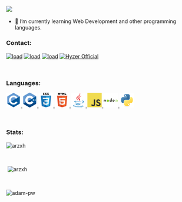 <a href = "https://github.com/Hyzerr"><img src = "https://cardivo.vercel.app/api?name=Hyzer Official&description=WELCOME%20TO%20MY%20GITHUB%20🐤.&image=https://telegra.ph/file/43dcbad16a456d2b86e50.jpg?cb=20200606024545&usqp=CAU&usqp=CAU&backgroundColor=%23ecf0f1&github=Hyzerr&pattern=topography&colorPattern=%23eaeaea"/><a>

- 🌱 I’m currently learning Web Development and other programming languages.

<h3 align="left">Contact:</h3>
<p align="left">
  <a href="https://www.facebook.com/profile.php?id=100064516381260" target="blank"><img align="center"
      src="https://raw.githubusercontent.com/rahuldkjain/github-profile-readme-generator/master/src/images/icons/Social/facebook.svg"
      alt="load" height="30" width="40" /></a> 
  <a href="https://instagram.com/zexyds_" target="blank"><img align="center"
      src="https://raw.githubusercontent.com/rahuldkjain/github-profile-readme-generator/master/src/images/icons/Social/instagram.svg"
      alt="load" height="30" width="40" /></a> 
 <a href="https://twitter.com/zexyds_" target="blank"><img align="center"
      src="https://raw.githubusercontent.com/rahuldkjain/github-profile-readme-generator/master/src/images/icons/Social/whatsapp.svg"
      alt="load" height="30" width="40" /></a>
 <a href="https://wa.me/6287892711054" target="blank"><img align="center"
      src="https://raw.githubusercontent.com/rahuldkjain/github-profile-readme-generator/master/src/images/icons/Social/twitter.svg"
      alt="Hyzer Official" height="30" width="40" /></a> 
</p>

<br>

<h3 align="left">Languages:</h3>
<p align="left"> <a href="https://www.cprogramming.com/" target="_blank"
    rel="noreferrer"> <img src="https://raw.githubusercontent.com/devicons/devicon/master/icons/c/c-original.svg"
      alt="c" width="40" height="40" /> </a> <a href="https://www.w3schools.com/cpp/" target="_blank" rel="noreferrer">
    <img src="https://raw.githubusercontent.com/devicons/devicon/master/icons/cplusplus/cplusplus-original.svg"
      alt="cplusplus" width="40" height="40" /> </a> <a href="https://www.w3schools.com/css/" target="_blank"
    rel="noreferrer"> <img
      src="https://raw.githubusercontent.com/devicons/devicon/master/icons/css3/css3-original-wordmark.svg" alt="css3"
      width="40" height="40" /> </a> <a href="https://www.w3.org/html/" target="_blank" rel="noreferrer"> <img
      src="https://raw.githubusercontent.com/devicons/devicon/master/icons/html5/html5-original-wordmark.svg"
      alt="html5" width="40" height="40" /> </a> <a href="https://www.java.com" target="_blank" rel="noreferrer"> <img
      src="https://raw.githubusercontent.com/devicons/devicon/master/icons/java/java-original.svg" alt="java" width="40"
      height="40" /> </a> <a href="https://developer.mozilla.org/en-US/docs/Web/JavaScript" target="_blank"
    rel="noreferrer"> <img
      src="https://raw.githubusercontent.com/devicons/devicon/master/icons/javascript/javascript-original.svg"
      alt="javascript" width="40" height="40" /> </a> <a href="https://nodejs.org" target="_blank" rel="noreferrer"> <img
      src="https://raw.githubusercontent.com/devicons/devicon/master/icons/nodejs/nodejs-original-wordmark.svg"
      alt="nodejs" width="40" height="40" /> </a> <a href="https://www.python.org" target="_blank" rel="noreferrer"> <img
      src="https://raw.githubusercontent.com/devicons/devicon/master/icons/python/python-original.svg" alt="python"
      width="40" height="40" /> </a> </p>

<br>

<h3>Stats:</h3>
<p><img align="center"
    src="https://github-readme-stats.vercel.app/api/top-langs?username=Xavior88&show_icons=true&locale=en&bg_color=0d1117&text_color=ffffff&layout=compact"
    alt="arzxh" 
    bg_color=#808080/></p>

<br>
<p>&nbsp;<img align="center" src="https://github-readme-stats.vercel.app/api?username=Hyzerr&show_icons=true&locale=en&bg_color=0d1117&text_color=ffffff&repo=convoychat"
    alt="arzxh" /></p>

<br>
<p><img align="center" src="https://github-readme-streak-stats.herokuapp.com/?user=Xavior88&theme=dark&background=0d1117&date_format=M%20j%5B%2C%20Y%5D" alt="adam-pw" /></p>

<!-- <br>
<h3>Trophies :-</h3>
<p align="left"> <a href="https://github.com/ryo-ma/github-profile-trophy"><img
      src="https://github-profile-trophy.vercel.app/?username=Hyzerr&bg_color=0d1117&text_color=ffffff" alt="arzxh" /></a> </p> -->
      
<p align="left"> <a href="https://twitter.com/" target="blank"><img
      src="https://img.shields.io/twitter/follow/?logo=twitter&style=for-the-badge" alt="" /></a> </p>
